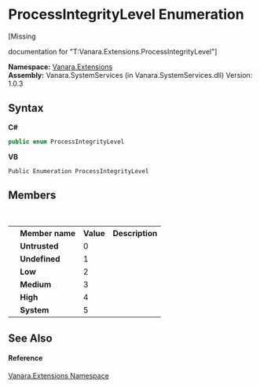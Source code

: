 # ProcessIntegrityLevel Enumeration
 

\[Missing <summary> documentation for "T:Vanara.Extensions.ProcessIntegrityLevel"\]

**Namespace:**&nbsp;<a href="9abe54ff-18ce-e333-beed-30e855655381">Vanara.Extensions</a><br />**Assembly:**&nbsp;Vanara.SystemServices (in Vanara.SystemServices.dll) Version: 1.0.3

## Syntax

**C#**<br />
``` C#
public enum ProcessIntegrityLevel
```

**VB**<br />
``` VB
Public Enumeration ProcessIntegrityLevel
```


## Members
&nbsp;<table><tr><th></th><th>Member name</th><th>Value</th><th>Description</th></tr><tr><td /><td target="F:Vanara.Extensions.ProcessIntegrityLevel.Untrusted">**Untrusted**</td><td>0</td><td /></tr><tr><td /><td target="F:Vanara.Extensions.ProcessIntegrityLevel.Undefined">**Undefined**</td><td>1</td><td /></tr><tr><td /><td target="F:Vanara.Extensions.ProcessIntegrityLevel.Low">**Low**</td><td>2</td><td /></tr><tr><td /><td target="F:Vanara.Extensions.ProcessIntegrityLevel.Medium">**Medium**</td><td>3</td><td /></tr><tr><td /><td target="F:Vanara.Extensions.ProcessIntegrityLevel.High">**High**</td><td>4</td><td /></tr><tr><td /><td target="F:Vanara.Extensions.ProcessIntegrityLevel.System">**System**</td><td>5</td><td /></tr></table>

## See Also


#### Reference
<a href="9abe54ff-18ce-e333-beed-30e855655381">Vanara.Extensions Namespace</a><br />